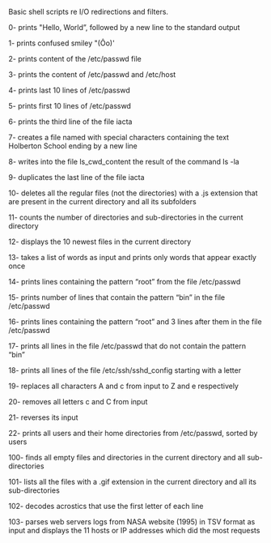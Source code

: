 Basic shell scripts re I/O redirections and filters.

0- prints "Hello, World”, followed by a new line to the standard output

1- prints confused smiley "(Ôo)'

2- prints content of the /etc/passwd file

3- prints the content of /etc/passwd and /etc/host

4- prints last 10 lines of /etc/passwd

5- prints first 10 lines of /etc/passwd

6- prints the third line of the file iacta

7- creates a file named with special characters containing the text Holberton School ending by a new line

8- writes into the file ls_cwd_content the result of the command ls -la

9- duplicates the last line of the file iacta

10- deletes all the regular files (not the directories) with a .js extension that are present in the current directory and all its subfolders

11- counts the number of directories and sub-directories in the current directory

12- displays the 10 newest files in the current directory

13- takes a list of words as input and prints only words that appear exactly once

14- prints lines containing the pattern “root” from the file /etc/passwd

15- prints number of lines that contain the pattern “bin” in the file /etc/passwd

16- prints lines containing the pattern “root” and 3 lines after them in the file /etc/passwd

17- prints all lines in the file /etc/passwd that do not contain the pattern “bin”

18- prints all lines of the file /etc/ssh/sshd_config starting with a letter

19- replaces all characters A and c from input to Z and e respectively

20- removes all letters c and C from input

21- reverses its input

22- prints all users and their home directories from /etc/passwd, sorted by users

100- finds all empty files and directories in the current directory and all sub-directories

101- lists all the files with a .gif extension in the current directory and all its sub-directories

102- decodes acrostics that use the first letter of each line

103- parses web servers logs from NASA website (1995) in TSV format as input and displays the 11 hosts or IP addresses which did the most requests
